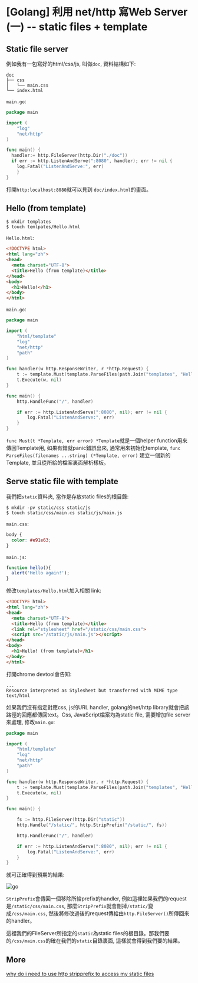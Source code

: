 # [Golang] 利用 net/http 寫Web Server (一) -- static files + template

## Static file server 

例如我有一包寫好的html/css/js, 叫做`doc`, 資料結構如下: 

``` 
doc
├── css
│   └── main.css
└── index.html
```

`main.go`: 

``` go
package main

import (
	"log"
	"net/http"
)

func main() {
  handler:= http.FileServer(http.Dir("./doc"))
  if err := http.ListenAndServe(":8080", handler); err != nil {
    log.Fatal("ListenAndServe:", err)
	}
}
```

打開`http:localhost:8080`就可以見到 `doc/index.html`的畫面。


## Hello (from template)

```
$ mkdir templates
$ touch temlpates/Hello.html
```

`Hello.html`:

``` html
<!DOCTYPE html>
<html lang="zh">
<head>
  <meta charset="UTF-8">
  <title>Hello (from template)</title>
</head>
<body>
  <h1>Hello!</h1>
</body>
</html>
```

`main.go`:

``` go
package main

import (
	"html/template"
	"log"
	"net/http"
	"path"
)

func handler(w http.ResponseWriter, r *http.Request) {
	t := template.Must(template.ParseFiles(path.Join("templates", "Hello.html")))
	t.Execute(w, nil)
}

func main() {
	http.HandleFunc("/", handler)

	if err := http.ListenAndServe(":8080", nil); err != nil {
		log.Fatal("ListenAndServe:", err)
	}
}
```

`func Must(t *Template, err error) *Template`就是一個helper function用來傳回Template用, 如果有錯就panic錯誤出來, 通常用來初始化template, `func ParseFiles(filenames ...string) (*Template, error)` 建立一個新的Template, 並且從所給的檔案裏面解析樣板。

## Serve static file  with template 

我們把`static`資料夾, 當作是存放static files的根目錄: 

```
$ mkdir -pv static/css static/js 
$ touch static/css/main.cs static/js/main.js
```

`main.css`: 

``` css
body {
  color: #e91e63;
}
```

`main.js`: 

``` js
function hello(){
  alert('Hello again!');
}
```

修改`templates/Hello.html`加入相關 link: 

``` html
<!DOCTYPE html>
<html lang="zh">
<head>
  <meta charset="UTF-8">
  <title>Hello (from template)</title>
  <link rel="stylesheet" href="/static/css/main.css">
  <script src="/static/js/main.js"></script>
</head>
<body>
  <h1>Hello! (from template)</h1>
</body>
</html>
```

打開chrome devtool會告知: 

```
...
Resource interpreted as Stylesheet but transferred with MIME type text/html
```

如果我們沒有指定對應css, js的URL handler, golang的net/http library就會把該路徑的回應都傳回text。Css, JavaScript檔案均為static file, 需要增加file server來處理, 修改`main.go`: 

``` go
package main

import (
	"html/template"
	"log"
	"net/http"
	"path"
)

func handler(w http.ResponseWriter, r *http.Request) {
	t := template.Must(template.ParseFiles(path.Join("templates", "Hello.html")))
	t.Execute(w, nil)
}

func main() {

	fs := http.FileServer(http.Dir("static"))
	http.Handle("/static/", http.StripPrefix("/static/", fs))

	http.HandleFunc("/", handler)

	if err := http.ListenAndServe(":8080", nil); err != nil {
		log.Fatal("ListenAndServe:", err)
	}
}
```

就可正確得到預期的結果: 

![go](http://imgur.com/9F6H5A3l.png)

`StripPrefix`會傳回一個移除所給prefix的handler, 例如這裡如果我們的request是`/static/css/main.css`, 那麼`StripPrefix`就會刪掉`/static/`變成`/css/main.css`, 然後將修改過後的request傳給由`http.FileServer()`所傳回來的handler。 

這裡我們的FileServer所指定的`static`為static files的根目錄。那我們要的`/css/main.css`的確在我們的`static`目錄裏面, 這樣就會得到我們要的結果。

## More 

[why do i need to use http stripprefix to access my static files](http://stackoverflow.com/questions/27945310/why-do-i-need-to-use-http-stripprefix-to-access-my-static-files)
